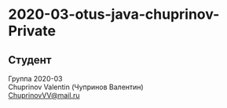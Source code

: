 # 2020-03-otus-java-chuprinov-Private<br>
## Студент<br>
Группа 2020-03<br>
Chuprinov Valentin (Чупринов Валентин)<br>
ChuprinovVV@mail.ru
